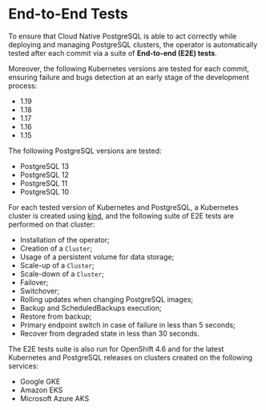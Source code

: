 # End-to-End Tests

To ensure that Cloud Native PostgreSQL is able to act correctly while deploying
and managing PostgreSQL clusters, the operator is automatically tested after each
commit via a suite of **End-to-end (E2E) tests**.

Moreover, the following Kubernetes versions are tested for each commit,
ensuring failure and bugs detection at an early stage of the development
process:

* 1.19
* 1.18
* 1.17
* 1.16
* 1.15

The following PostgreSQL versions are tested:

* PostgreSQL 13
* PostgreSQL 12
* PostgreSQL 11
* PostgreSQL 10

For each tested version of Kubernetes and PostgreSQL, a Kubernetes
cluster is created using [kind](https://kind.sigs.k8s.io/),
and the following suite of E2E tests are performed on that cluster:

* Installation of the operator;
* Creation of a `Cluster`;
* Usage of a persistent volume for data storage;
* Scale-up of a `Cluster`;
* Scale-down of a `Cluster`;
* Failover;
* Switchover;
* Rolling updates when changing PostgreSQL images;
* Backup and ScheduledBackups execution;
* Restore from backup;
* Primary endpoint switch in case of failure in less than 5 seconds;
* Recover from degraded state in less than 30 seconds.

The E2E tests suite is also run for OpenShift 4.6 and for the latest Kubernetes
and PostgreSQL releases on clusters created on the following services:

* Google GKE
* Amazon EKS
* Microsoft Azure AKS

